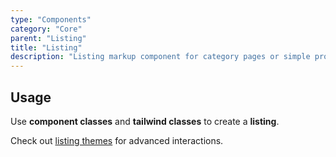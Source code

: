 ```yaml
---
type: "Components"
category: "Core"
parent: "Listing"
title: "Listing"
description: "Listing markup component for category pages or simple product listing."
---
```


## Usage

Use **component classes** and **tailwind classes** to create a **listing**.

<demo>
  <demovanilla src="vanilla/components/core/listing/usage">
  </demovanilla>
</demo>

Check out [listing themes](/themes/by-type/listing) for advanced interactions.

